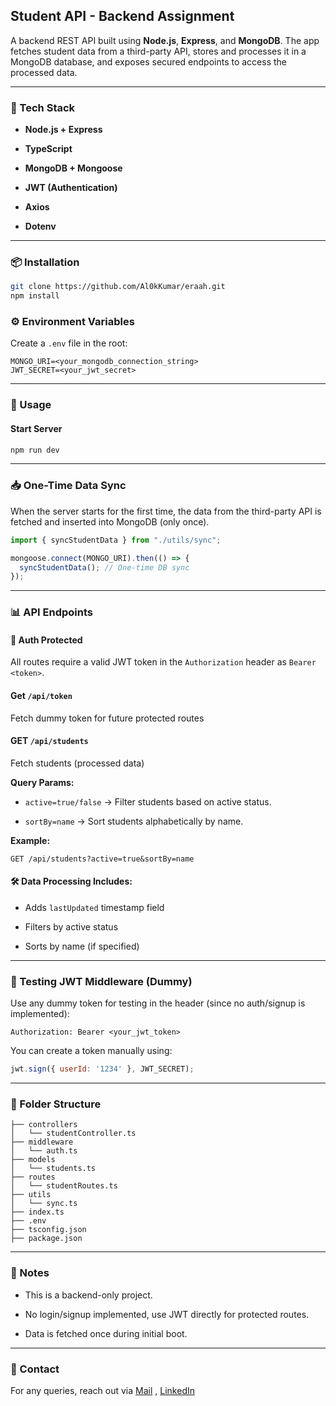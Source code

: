 
## Student API - Backend Assignment

A backend REST API built using **Node.js**, **Express**, and **MongoDB**. The app fetches student data from a third-party API, stores and processes it in a MongoDB database, and exposes secured endpoints to access the processed data.

---

### 🔧 Tech Stack

-   **Node.js + Express**

-   **TypeScript**

-   **MongoDB + Mongoose**

-   **JWT (Authentication)**

-   **Axios**

-   **Dotenv**


---

### 📦 Installation

```bash
git clone https://github.com/Al0kKumar/eraah.git
npm install
```

### ⚙️ Environment Variables

Create a `.env` file in the root:

```env
MONGO_URI=<your_mongodb_connection_string>
JWT_SECRET=<your_jwt_secret>
```

---

### 🚀 Usage


#### Start Server

```bash
npm run dev
```

---

### 📥 One-Time Data Sync

When the server starts for the first time, the data from the third-party API is fetched and inserted into MongoDB (only once).

```ts
import { syncStudentData } from "./utils/sync";

mongoose.connect(MONGO_URI).then(() => {
  syncStudentData(); // One-time DB sync
});
```

---

### 📊 API Endpoints

#### 🔐 Auth Protected

All routes require a valid JWT token in the `Authorization` header as `Bearer <token>`.

#### Get `/api/token`
Fetch dummy token for future protected routes

#### GET `/api/students`

Fetch students (processed data)

**Query Params:**

-   `active=true/false` → Filter students based on active status.

-   `sortBy=name` → Sort students alphabetically by name.


**Example:**

```http
GET /api/students?active=true&sortBy=name
```

#### 🛠 Data Processing Includes:

-   Adds `lastUpdated` timestamp field

-   Filters by active status

-   Sorts by name (if specified)


---

### 🧪 Testing JWT Middleware (Dummy)

Use any dummy token for testing in the header (since no auth/signup is implemented):

```http
Authorization: Bearer <your_jwt_token>
```

You can create a token manually using:

```js
jwt.sign({ userId: '1234' }, JWT_SECRET);
```

---

### 📁 Folder Structure

```
├── controllers
│   └── studentController.ts
├── middleware
│   └── auth.ts
├── models
│   └── students.ts
├── routes
│   └── studentRoutes.ts
├── utils
│   └── sync.ts
├── index.ts
├── .env
├── tsconfig.json
├── package.json
```

---

### 📌 Notes

-   This is a backend-only project.

-   No login/signup implemented, use JWT directly for protected routes.

-   Data is fetched once during initial boot.


---

### 🤝 Contact

For any queries, reach out via [Mail]( mishraalok189381@gmail.com) , [LinkedIn](https://www.linkedin.com/in/alok-kumar09/)
